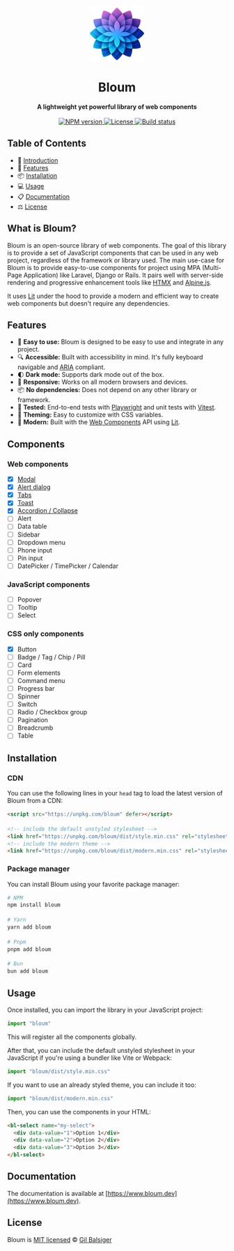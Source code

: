 <div align="center">
    <a href="https://www.bloum.dev">
        <img src="https://raw.githubusercontent.com/balsigergil/bloum/main/docs/static/img/bloum_logo.png" height="128" alt="logo">
    </a>
    <h1>Bloum</h1>
    <strong>A lightweight yet powerful library of web components</strong>
    <br>
    <br>
    <div align="center">
        <a aria-label="NPM version" href="https://www.npmjs.com/package/bloum">
          <img alt="NPM version" src="https://img.shields.io/npm/v/bloum?style=for-the-badge">
        </a>
        <a aria-label="License" href="https://github.com/balsigergil/bloum/blob/main/LICENSE">
          <img alt="License" src="https://img.shields.io/npm/l/bloum?style=for-the-badge">
        </a>
        <a aria-label="Build status" href="https://github.com/balsigergil/bloum/actions/workflows/quality.yml">
          <img alt="Build status" src="https://img.shields.io/github/actions/workflow/status/balsigergil/bloum/quality.yml?style=for-the-badge&label=tests">
        </a>
    </div>
</div>

## Table of Contents

- 📖 [Introduction](#what-is-bloum)
- 🚀 [Features](#features)
- 📦 [Installation](#installation)
- 💻 [Usage](#usage)
- 📋 [Documentation](#documentation)
- ⚖️ [License](#license)


## What is Bloum?

Bloum is an open-source library of web components. The goal of this library is to provide a set of JavaScript components that can be used in any web project, regardless of the framework or library used.
The main use-case for Bloum is to provide easy-to-use components for project using MPA (Multi-Page Application) like Laravel, Django or Rails. It pairs well with server-side rendering and progressive enhancement tools like [HTMX](https://htmx.org/) and [Alpine.js](https://alpinejs.dev/).

It uses [Lit](https://lit.dev/) under the hood to provide a modern and efficient way to create web components but doesn't require any dependencies.

## Features

<!-- - 🪶 **Lightweight:** Bloum is a small library. It's less than 10KB minified and gzipped. -->
- 🚀 **Easy to use:** Bloum is designed to be easy to use and integrate in any project.
- 🔍 **Accessible:** Built with accessibility in mind. It's fully keyboard navigable and [ARIA](https://www.w3.org/WAI/ARIA/apg/) compliant.
- 🌓 **Dark mode:** Supports dark mode out of the box.
- 📱 **Responsive:** Works on all modern browsers and devices.
- 📦 **No dependencies:** Does not depend on any other library or framework.
- 🧪 **Tested:** End-to-end tests with [Playwright](https://playwright.dev/) and unit tests with [Vitest](https://vitejs.dev/guide/features.html#testing).
- 🎨 **Theming:** Easy to customize with CSS variables.
- 🌈 **Modern:** Built with the [Web Components](https://developer.mozilla.org/en-US/docs/Web/API/Web_components) API using [Lit](https://lit.dev/).

## Components

### Web components

- [x] [Modal](https://www.bloum.dev/docs/components/modal)
- [x] [Alert dialog](https://www.bloum.dev/docs/components/alert)
- [x] [Tabs](https://www.bloum.dev/docs/components/tabs)
- [x] [Toast](https://www.bloum.dev/docs/components/toast)
- [x] [Accordion / Collapse](https://www.bloum.dev/docs/components/accordion)
- [ ] Alert
- [ ] Data table
- [ ] Sidebar
- [ ] Dropdown menu
- [ ] Phone input
- [ ] Pin input
- [ ] DatePicker / TimePicker / Calendar

### JavaScript components

- [ ] Popover
- [ ] Tooltip
- [ ] Select

### CSS only components

- [x] Button
- [ ] Badge / Tag / Chip / Pill
- [ ] Card
- [ ] Form elements
- [ ] Command menu
- [ ] Progress bar
- [ ] Spinner
- [ ] Switch
- [ ] Radio / Checkbox group
- [ ] Pagination
- [ ] Breadcrumb
- [ ] Table

## Installation

### CDN

You can use the following lines in your `head` tag to load the latest version of Bloum from a CDN:

```html
<script src="https://unpkg.com/bloum" defer></script>

<!-- include the default unstyled stylesheet -->
<link href="https://unpkg.com/bloum/dist/style.min.css" rel="stylesheet">
<!-- include the modern theme -->
<link href="https://unpkg.com/bloum/dist/modern.min.css" rel="stylesheet">
```

### Package manager

You can install Bloum using your favorite package manager:

```bash
# NPM
npm install bloum

# Yarn
yarn add bloum

# Pnpm
pnpm add bloum

# Bun
bun add bloum
```

## Usage

Once installed, you can import the library in your JavaScript project:

```js
import "bloum"
```

This will register all the components globally.

After that, you can include the default unstyled stylesheet in your JavaScript if you're using a bundler like Vite or Webpack:

```js
import "bloum/dist/style.min.css"
```

If you want to use an already styled theme, you can include it too:

```js
import "bloum/dist/modern.min.css"
```

Then, you can use the components in your HTML:

```html
<bl-select name="my-select">
  <div data-value="1">Option 1</div>
  <div data-value="2">Option 2</div>
  <div data-value="3">Option 3</div>
</bl-select>
```

## Documentation

The documentation is available at [https://www.bloum.dev](https://www.bloum.dev).

## License

Bloum is [MIT licensed](./LICENSE) &copy; [Gil Balsiger](https://github.com/balsigergil)
